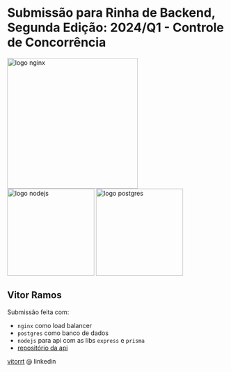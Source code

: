 # Submissão para Rinha de Backend, Segunda Edição: 2024/Q1 - Controle de Concorrência


<img src="https://upload.wikimedia.org/wikipedia/commons/c/c5/Nginx_logo.svg" alt="logo nginx" width="300" height="auto">
<br />
<img src="https://upload.wikimedia.org/wikipedia/commons/thumb/d/d9/Node.js_logo.svg/885px-Node.js_logo.svg.png" alt="logo nodejs" width="200" height="auto">
<img src="https://upload.wikimedia.org/wikipedia/commons/2/29/Postgresql_elephant.svg" alt="logo postgres" width="200" height="auto">


## Vitor Ramos
Submissão feita com:
- `nginx` como load balancer
- `postgres` como banco de dados
- `nodejs` para api com as libs `express` e `prisma`
- [repositório da api](https://github.com/Vitorrt2021/rinha-de-backend-2024-q1-nodejs)

[vitorrt](https://www.linkedin.com/in/vitor-rt/) @ linkedin